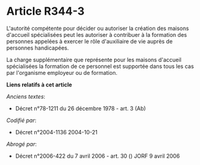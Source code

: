 # Article R344-3

L'autorité compétente pour décider ou autoriser la création des maisons d'accueil spécialisées peut les autoriser à
contribuer à la formation des personnes appelées à exercer le rôle d'auxiliaire de vie auprès de personnes handicapées.

La charge supplémentaire que représente pour les maisons d'accueil spécialisées la formation de ce personnel est supportée
dans tous les cas par l'organisme employeur ou de formation.

**Liens relatifs à cet article**

_Anciens textes_:

  - Décret n°78-1211 du 26 décembre 1978 - art. 3 (Ab)

_Codifié par_:

  - Décret n°2004-1136 2004-10-21

_Abrogé par_:

  - Décret n°2006-422 du 7 avril 2006 - art. 30 () JORF 9 avril 2006
